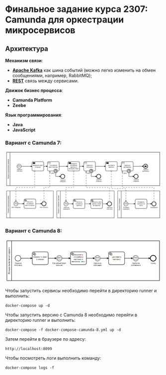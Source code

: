 # Финальное задание курса 2307: Camunda для оркестрации микросервисов

## Архитектура

**Механизм связи**:

* **[Apache Kafka](services/)** как шина событий (можно легко изменить на обмен сообщениями, например, RabbitMQ);
* **[REST](services/image-camunda/src/main/java/org/zimin/image/rest/)** связь между сервисами.

**Движок бизнес процесса**:

* **Camunda Platform**
* **Zeebe**

**Язык программирования**:

* **Java**
* **JavaScript**

### Вариант с Camunda 7:

![Events and Commands](docs/final-task-services2.png)

### Вариант с Camunda 8:

![Events and Commands](docs/final-task-services3.png)

Чтобы запустить сервисы необходимо перейти в директорию runner и выполнить:

```
docker-compose up -d
```

Чтобы запустить версию с Camunda 8 необходимо перейти в директорию runner и выполнить:

```
docker-compose -f docker-compose-camunda-8.yml up -d
```

Затем перейти в браузере по адресу:

```
http://localhost:8099
```

Чтобы посмотреть логи выполнить команду:

```
docker-compose logs -f
```


